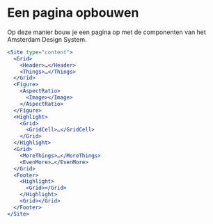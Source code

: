 <!-- @license CC0-1.0 -->

# Een pagina opbouwen

Op deze manier bouw je een pagina op met de componenten van het Amsterdam Design System.

```jsx
<Site type="content">
  <Grid>
    <Header>…</Header>
    <Things>…</Things>
  </Grid>
  <Figure>
    <AspectRatio>
      <Image></Image>
    </AspectRatio>
  </Figure>
  <Highlight>
    <Grid>
      <GridCell>…</GridCell>
    </Grid>
  </Highlight>
  <Grid>
    <MoreThings>…</MoreThings>
    <EvenMore>…</EvenMore>
  </Grid>
  <Footer>
    <Highlight>
      <Grid></Grid>
    </Highlight>
    <Grid></Grid>
  </Footer>
</Site>
```
